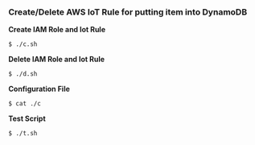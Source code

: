 ### Create/Delete AWS IoT Rule for putting item into DynamoDB

**Create IAM Role and Iot Rule**
```
$ ./c.sh
```
**Delete IAM Role and Iot Rule**
```
$ ./d.sh
```
**Configuration File**
```
$ cat ./c
```
**Test Script**
```
$ ./t.sh
```
